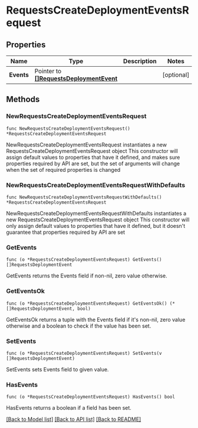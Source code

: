 # RequestsCreateDeploymentEventsRequest

## Properties

Name | Type | Description | Notes
------------ | ------------- | ------------- | -------------
**Events** | Pointer to [**[]RequestsDeploymentEvent**](RequestsDeploymentEvent.md) |  | [optional] 

## Methods

### NewRequestsCreateDeploymentEventsRequest

`func NewRequestsCreateDeploymentEventsRequest() *RequestsCreateDeploymentEventsRequest`

NewRequestsCreateDeploymentEventsRequest instantiates a new RequestsCreateDeploymentEventsRequest object
This constructor will assign default values to properties that have it defined,
and makes sure properties required by API are set, but the set of arguments
will change when the set of required properties is changed

### NewRequestsCreateDeploymentEventsRequestWithDefaults

`func NewRequestsCreateDeploymentEventsRequestWithDefaults() *RequestsCreateDeploymentEventsRequest`

NewRequestsCreateDeploymentEventsRequestWithDefaults instantiates a new RequestsCreateDeploymentEventsRequest object
This constructor will only assign default values to properties that have it defined,
but it doesn't guarantee that properties required by API are set

### GetEvents

`func (o *RequestsCreateDeploymentEventsRequest) GetEvents() []RequestsDeploymentEvent`

GetEvents returns the Events field if non-nil, zero value otherwise.

### GetEventsOk

`func (o *RequestsCreateDeploymentEventsRequest) GetEventsOk() (*[]RequestsDeploymentEvent, bool)`

GetEventsOk returns a tuple with the Events field if it's non-nil, zero value otherwise
and a boolean to check if the value has been set.

### SetEvents

`func (o *RequestsCreateDeploymentEventsRequest) SetEvents(v []RequestsDeploymentEvent)`

SetEvents sets Events field to given value.

### HasEvents

`func (o *RequestsCreateDeploymentEventsRequest) HasEvents() bool`

HasEvents returns a boolean if a field has been set.


[[Back to Model list]](../README.md#documentation-for-models) [[Back to API list]](../README.md#documentation-for-api-endpoints) [[Back to README]](../README.md)


